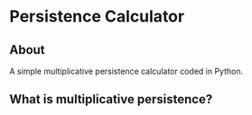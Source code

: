# Persistence Calculator

## About

A simple multiplicative persistence calculator coded in Python.

## What is multiplicative persistence?

